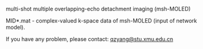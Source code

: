 multi-shot multiple overlapping-echo detachment imaging (msh-MOLED)

MID*.mat - complex-valued k-space data of msh-MOLED (input of network model).

If you have any problem, please contact: qzyang@stu.xmu.edu.cn
